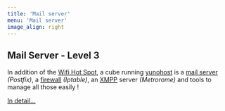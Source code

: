 ```yaml
---
title: 'Mail server'
menu: 'Mail server'
image_align: right
---
```


## **Mail Server** - Level 3



In addition of the [Wifi Hot Spot](#wifi_hot_spot), a cube running [yunohost](https://yunohost.org) is a [mail server](https://en.wikipedia.org/wiki/Message_transfer_agent) _(Postfix)_, a [firewall](https://en.wikipedia.org/wiki/Firewall_(computing)) _(Iptable)_, an [XMPP](https://en.wikipedia.org/wiki/XMPP) server _(Metrorome)_ and tools to manage all those easily !

[In detail…](/brique/serveur_mail_detail?classes=btn,btn-primary,btn-lg)

